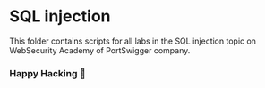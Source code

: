 # SQL injection
This folder contains scripts for all labs in the SQL injection topic on WebSecurity Academy of PortSwigger company.

### Happy Hacking 👾

